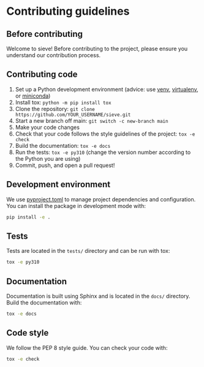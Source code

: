 # Contributing guidelines

## Before contributing

Welcome to sieve! Before contributing to the project, please ensure you understand our contribution process.

## Contributing code

1. Set up a Python development environment
   (advice: use [venv](https://docs.python.org/3/library/venv.html),
   [virtualenv](https://virtualenv.pypa.io/), or [miniconda](https://docs.conda.io/en/latest/miniconda.html))
2. Install tox: `python -m pip install tox`
3. Clone the repository: `git clone https://github.com/YOUR_USERNAME/sieve.git`
4. Start a new branch off main: `git switch -c new-branch main`
5. Make your code changes
6. Check that your code follows the style guidelines of the project: `tox -e check`
7. Build the documentation: `tox -e docs`
8. Run the tests: `tox -e py310`
   (change the version number according to the Python you are using)
9. Commit, push, and open a pull request!

## Development environment

We use [pyproject.toml](pyproject.toml) to manage project dependencies and configuration. You can install the package in development mode with:

```bash
pip install -e .
```

## Tests

Tests are located in the `tests/` directory and can be run with tox:

```bash
tox -e py310
```

## Documentation

Documentation is built using Sphinx and is located in the `docs/` directory. Build the documentation with:

```bash
tox -e docs
```

## Code style

We follow the PEP 8 style guide. You can check your code with:

```bash
tox -e check
```
